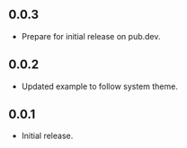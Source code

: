 ## 0.0.3

* Prepare for initial release on pub.dev.

## 0.0.2

* Updated example to follow system theme.

## 0.0.1

* Initial release.
